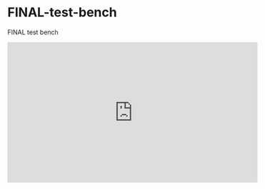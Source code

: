 # FINAL-test-bench
FINAL test bench



<iframe width="560" height="315" src="https://www.youtube.com/embed/j7Kdm_Lh-ck" title="YouTube video player" frameborder="0" allow="accelerometer; autoplay; clipboard-write; encrypted-media; gyroscope; picture-in-picture; web-share" allowfullscreen></iframe>

